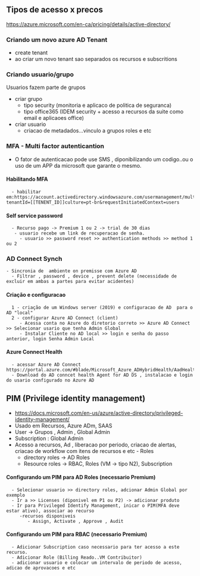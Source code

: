 ## Tipos de acesso x precos

https://azure.microsoft.com/en-ca/pricing/details/active-directory/


### Criando um novo azure AD Tenant
 - create tenant
 - ao criar um novo tenant sao separados os recursos e subscritions

### Criando usuario/grupo
 Usuarios fazem parte de grupos
 
 - criar grupo
    - tipo security (monitoria e aplicaco de politica de seguranca)
    - tipo office365 (IDEM security + acesso a recursos da suite como email e aplicaoes office)
 - criar usuario
    - criacao de metadados...vinculo a grupos roles e etc


### MFA - Multi factor autenticantion

   - O fator de autenticacao pode use SMS , diponibilizando um codigo..ou o uso de um APP da microsoft que garante o mesmo.
   
   #### Habilitando MFA
      - habilitar  em:https://account.activedirectory.windowsazure.com/usermanagement/multifactorverification.aspx?tenantId=[[TENENT_ID]]culture=pt-br&requestInitiatedContext=users

   #### Self service password
      - Recurso pago -> Premium 1 ou 2 -> trial de 30 dias
       - usuario recebe um link de recuperacao de senha.
         - usuario >> password reset >> authentication methods >> method 1 ou 2


### AD Connect Synch
    - Sincronia de  ambiente on premisse com Azure AD
      - Filtrar , password , device , prevent delete (necessidade de excluir em ambas a partes para evitar acidentes)

   #### Criação e configuracao
      1 - criação de um Windows server (2019) e configuracao de AD  para o AD "local"
      2 - configurar Azure AD Connect (client)
         - Acessa conta no Azure do diretorio correto >> Azure AD Connect >> Selecionar usario que tenha Admin Global
         - Instalar Cliente no AD local >> login e senha do passo anterior, login Senha Admin Local

   #### Azure Connect Health
      - acessar Azure AD Connect  https://portal.azure.com/#blade/Microsoft_Azure_ADHybridHealth/AadHealthMenuBlade/QuickStart
      - Download do AD conncet health Agent for AD DS , instalacao e login do usario configurado no Azure AD
   
   ## PIM (Privilege identity management)
   - https://docs.microsoft.com/en-us/azure/active-directory/privileged-identity-management/
   - Usado em Recursos, Azure ADm, SAAS
   - User -> Grupos , Admin , Global Admin
   - Subscription : Global Admin
   - Acesso a recursos, Ad , liberacao por periodo, criacao de alertas, criacao de workflow com itens de recursos e etc
    - Roles 
      - directory roles -> AD Roles
      - Resource roles -> RBAC, Roles (VM -> tipo N2), Subscription
   #### Configurando um PIM para AD Roles (necessario Premium)
      - Selecionar usuario >> directory roles, adcionar Admin Global por exemplo
      - Ir a >> Licenses (diponivel em P1 ou P2) -> adicionar produto 
      - Ir para Privileged Identify Management, inicar o PIM(MFA deve estar ativo), associar ao recurso
         -recursos disponiveis
            - Assign, Activate , Approve , Audit
   
   #### Configurando um PIM para RBAC (necessario Premium)
      - Adicionar Subscription caso necessario para ter acesso a este recurso.
      - Adicionar Role (Billing Reado..VM Contribuitor)
      - adicionar usuario e colocar um intervalo de periodo de acesso, adicao de aprovacoes e etc